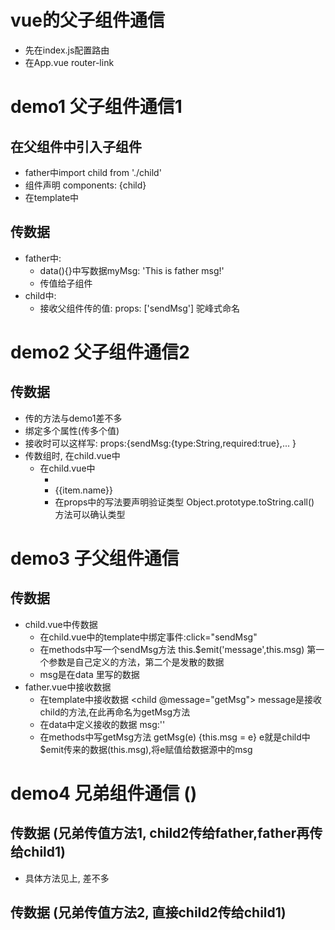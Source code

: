 # vue的父子组件通信
  - 先在index.js配置路由
  - 在App.vue   router-link

# demo1 父子组件通信1
  ## 在父组件中引入子组件
  - father中import child from './child'
  - 组件声明 components: {child}
  - 在template中 <child></child>
  ## 传数据
  - father中:
    - data(){}中写数据myMsg: 'This is father msg!'
    - 传值给子组件 <child v-bind:send-msg="myMsg"></child>
  - child中:
    - 接收父组件传的值: props: ['sendMsg']    驼峰式命名

# demo2 父子组件通信2
  ## 传数据
  - 传的方法与demo1差不多
  - 绑定多个属性(传多个值)
    <child :sendMsg="myMsg" :sendNum="myNum" :sendObj="myObj"></child>
  - 接收时可以这样写: props:{sendMsg:{type:String,required:true},... }
  - 传数组时, 在child.vue中
    - 在child.vue中
      - <li v-for="item in sendObj" :key="item.id">{{item.name}}</li>
      - 在props中的写法要声明验证类型
        Object.prototype.toString.call()  方法可以确认类型

# demo3 子父组件通信
  ## 传数据
  - child.vue中传数据
    - 在child.vue中的template中绑定事件:click="sendMsg"
    - 在methods中写一个sendMsg方法 this.$emit('message',this.msg)  第一个参数是自己定义的方法，第二个是发散的数据
    - msg是在data 里写的数据
  - father.vue中接收数据
    - 在template中接收数据 <child @message="getMsg"></child>  message是接收child的方法,在此再命名为getMsg方法
    - 在data中定义接收的数据   msg:''
    - 在methods中写getMsg方法  getMsg(e) {this.msg = e}  e就是child中$emit传来的数据(this.msg),将e赋值给数据源中的msg

# demo4 兄弟组件通信 ()
  ## 传数据 (兄弟传值方法1, child2传给father,father再传给child1)
  -  具体方法见上, 差不多
  ## 传数据 (兄弟传值方法2, 直接child2传给child1)